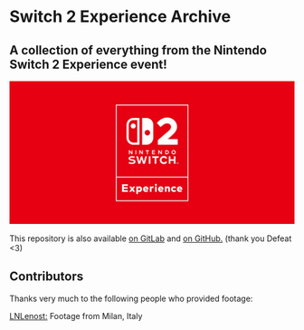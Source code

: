 # Switch 2 Experience Archive
## A collection of everything from the Nintendo Switch 2 Experience event!

![image](assets/switch2experience.jpg)

This repository is also available [on GitLab](https://gitlab.com/DefeatOf13/switch-2-experience-archive) and [on GitHub.](https://github.com/DefeatOf13/Switch2ExperienceArchive) (thank you Defeat <3)
## Contributors
Thanks very much to the following people who provided footage:

[LNLenost:](https://github.com/LNLenost) Footage from Milan, Italy
